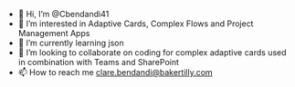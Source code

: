 - 👋 Hi, I’m @Cbendandi41
- 👀 I’m interested in Adaptive Cards, Complex Flows and Project Management Apps
- 🌱 I’m currently learning json
- 💞️ I’m looking to collaborate on coding for complex adaptive cards used in combination with Teams and SharePoint
- 📫 How to reach me clare.bendandi@bakertilly.com

<!---
Cbendandi41/Cbendandi41 is a ✨ special ✨ repository because its `README.md` (this file) appears on your GitHub profile.
You can click the Preview link to take a look at your changes.
--->
